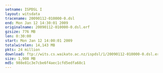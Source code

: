 ```yaml
---
setname: ISPDSL I
layout: witsdata
tracename: 20090112-010000-0.dsl
end: Mon Jan 12 14:30:01 2009
originalname: 20090112-010000-0.dsl.erf
gzsize: 776 MB
len: 0:30:00
start: Mon Jan 12 14:00:01 2009
totalwirelen: 14,143 MB
pkts: 24 million
download: ftp://wits.cs.waikato.ac.nz/ispdsl/1/20090112-010000-0.dsl.erf.gz
size: 1,908 MB
md5: 988e81c3e7cbe6f4aec1cfd5edfa68c1
---
```

